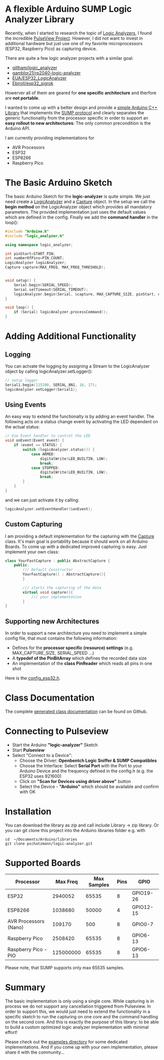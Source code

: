 # A flexible Arduino SUMP Logic Analyzer Library

Recently, when I started to research the topic of [Logic Analyzers](https://en.wikipedia.org/wiki/Logic_analyzer), I found the incredible [PulseView Project](https://sigrok.org/wiki/PulseView). However, I did not want to invest in additional hardware but just use one of my favorite microprocessors (ESP32, Raspberry Pico) as capturing device.

There are quite a few logic analyzer projects with a similar goal:

- [gillham/logic_analyzer](https://github.com/gillham/logic_analyzer)
- [gamblor21/rp2040-logic-analyzer](https://github.com/gamblor21/rp2040-logic-analyzer)
- [EUA/ESP32_LogicAnalyzer](https://github.com/EUA/ESP32_LogicAnalyzer)
- [Ebiroll/esp32_sigrok](https://github.com/Ebiroll/esp32_sigrok)

Howerver all of them are geared for __one specific architecture__ and therfore are __not portable__.

I wanted to come up with a better design and provide a [simple Arduino C++ Library](https://pschatzmann.github.io/logic-analyzer/html/annotated.html) that implements the [SUMP protocol](https://www.sump.org/projects/analyzer/protocol/) and clearly separates the generic functionality from the processor specific in order to support an __easy rollout to new architectures__: The only common precondition is the Arduino API. 

I am currently providing implementations for

- AVR Processors
- ESP32
- ESP8266
- Raspberry Pico

# The Basic Arduino Sketch

The basic Arduino Sketch for the __logic-analyzer__ is quite simple. We just need create a [LogicAnalyzer](https://pschatzmann.github.io/logic-analyzer/html/classlogic__analyzer_1_1_logic_analyzer.html) and a [Capture](https://pschatzmann.github.io/logic-analyzer/html/classlogic__analyzer_1_1_capture.html) object.
In the setup we call the __begin method__ on the LogicAnalyzer object which provides all mandatory parameters. The provided implementation just uses the default values which are defined in the config.
Finally we add the __command handler__ in the loop():

```c++
#include "Arduino.h"
#include "logic_analyzer.h"

using namespace logic_analyzer;  

int pinStart=START_PIN;
int numberOfPins=PIN_COUNT;
LogicAnalyzer logicAnalyzer;
Capture capture(MAX_FREQ, MAX_FREQ_THRESHOLD);


void setup() {
    Serial.begin(SERIAL_SPEED);  
    Serial.setTimeout(SERIAL_TIMEOUT);
    logicAnalyzer.begin(Serial, &capture, MAX_CAPTURE_SIZE, pinStart, numberOfPins);
}

void loop() {
    if (Serial) logicAnalyzer.processCommand();
}
```

# Adding Additional Functionality

## Logging

You can actvate the logging by assigning a Stream to the LogicAnalyzer object by calling logicAnalyzer.setLogger():

```c++
// setup logger
Serial1.begin(115200, SERIAL_8N1, 16, 17);
logicAnalyzer.setLogger(Serial1);
```

## Using Events

An easy way to extend the functionalty is by adding an event handler. The following acts on a status change event by activating the LED dependent on the actual status:

```c++
// Use Event handler to control the LED
void onEvent(Event event) {
    if (event == STATUS) {
        switch (logicAnalyzer.status()) {
            case ARMED:
                digitalWrite(LED_BUILTIN, LOW);
                break;
            case STOPPED:
                digitalWrite(LED_BUILTIN, LOW);
                break;
        }
    }
}
```

and we can just activate it by calling:

```c++
logicAnalyzer.setEventHandler(&onEvent);
```

## Custom Capturing

I am providing a default implementation for the capturing with the [Capture](https://pschatzmann.github.io/logic-analyzer/html/classlogic__analyzer_1_1_capture.html) class. It's main goal is portability because it should work on all Arduino Boards. To come up with a dedicated improved capturing is easy. Just implement your own class:

```c++
class YourFastCapture : public AbstractCapture {
    public:
        /// Default Constructor
        YourFastCapture() : AbstractCapture(){
        }

        /// starts the capturing of the data
        virtual void capture(){
            /// your implementation
        }
}
```

## Supporting new Architectures

In order to support a new architecture you need to implement a simple config file, that must contains the following information: 

- Defines for the __processor specific (resource) settings__ (e.g. MAX_CAPTURE_SIZE, SERIAL_SPEED ...)
- A __typedef of the PinBitArray__ which defines the recorded data size
- An implementation of the __class PinReader__ which reads all pins in one shot 

Here is the [config_esp32.h](https://github.com/pschatzmann/logic-analyzer/blob/main/src/config_esp32.h).


# Class Documentation

The complete [generated class documentation](https://pschatzmann.github.io/logic-analyzer/html/annotated.html) can be found on Github.


# Connecting to Pulseview

- Start the Arduino __"logic-analyzer"__ Sketch
- Start __Pulseview__
- Select "Connect to a Device":
    - Choose the Driver: __Openbentch Logic Sniffer & SUMP Compatibles__
    - Choose the Interface: Select __Serial Port__ with the Port to your Arduino Device and the frequency defined in the config<Device>.h (e.g. the ESP32 uses 921600)
    - Click on __"Scan for Devices using driver above"__ button
    - Select the Device - __"Arduino"__ which should be available and confirm with OK


# Installation

You can download the library as zip and call include Library -> zip library. Or you can git clone this project into the Arduino libraries folder e.g. with

```shell
cd  ~/Documents/Arduino/libraries
git clone pschatzmann/logic-analyzer.git
```


# Supported Boards


| Processor               | Max Freq  | Max Samples | Pins | GPIO      |
|-------------------------|-----------|-------------|------|-----------|
| ESP32                   |   2940052 |       65535 |   8  | GPIO19-26 |
| ESP8266                 |   1038680 |       50000 |   4  | GPIO12-15 |
| AVR Processors (Nano)   |    109170 |         500 |   8  | GPIO0-7   |
| Raspberry Pico          |   2508420 |       65535 |   8  | GPIO6-13  |
| Raspberry Pico - PIO    | 125000000 |       65535 |   8  | GPIO6-13  |


Please note, that SUMP supports only max 65535 samples.


# Summary

The basic implementation is only using a single core. While capturing is in process we do not support any cancellation triggered from Pulseview. In order to support this, we would just need to extend the functionality in a specific sketch to run the capturing on one core and the command handling on the second core. And this is exactly the purpose of this library: to be able to build a custom optimized logic analyzer implementation with minimal effort!

Please check out the [examples directory](https://github.com/pschatzmann/logic-analyzer/tree/main/examples) for some dedicated implementations. And if you come up with your own implementation, please share it with the community...
